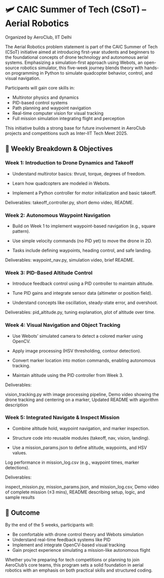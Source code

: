 # 🛩️ CAIC Summer of Tech (CSoT) – Aerial Robotics
Organized by AeroClub, IIT Delhi

The Aerial Robotics problem statement is part of the CAIC Summer of Tech (CSoT) initiative aimed at introducing first-year students and beginners to the foundational concepts of drone technology and autonomous aerial systems. Emphasizing a simulation-first approach using Webots, an open-source robotics simulator, this five-week journey blends theory with hands-on programming in Python to simulate quadcopter behavior, control, and visual navigation.

Participants will gain core skills in:

- Multirotor physics and dynamics
- PID-based control systems
- Path planning and waypoint navigation
- Real-time computer vision for visual tracking
- Full mission simulation integrating flight and perception

This initiative builds a strong base for future involvement in AeroClub projects and competitions such as Inter-IIT Tech Meet 2025.

## 📅 Weekly Breakdown & Objectives
### Week 1: Introduction to Drone Dynamics and Takeoff
- Understand multirotor basics: thrust, torque, degrees of freedom.

- Learn how quadcopters are modeled in Webots.

- Implement a Python controller for motor initialization and basic takeoff.

Deliverables: takeoff_controller.py, short demo video, README.

### Week 2: Autonomous Waypoint Navigation
- Build on Week 1 to implement waypoint-based navigation (e.g., square pattern).

- Use simple velocity commands (no PID yet) to move the drone in 2D.

- Tasks include defining waypoints, heading control, and safe landing.

Deliverables: waypoint_nav.py, simulation video, brief README.

### Week 3: PID-Based Altitude Control
- Introduce feedback control using a PID controller to maintain altitude.

- Tune PID gains and integrate sensor data (altimeter or position field).

- Understand concepts like oscillation, steady-state error, and overshoot.

Deliverables: pid_altitude.py, tuning explanation, plot of altitude over time.

### Week 4: Visual Navigation and Object Tracking
- Use Webots’ simulated camera to detect a colored marker using OpenCV.

- Apply image processing (HSV thresholding, contour detection).

- Convert marker location into motion commands, enabling autonomous tracking.

- Maintain altitude using the PID controller from Week 3.

Deliverables:

vision_tracking.py with image processing pipeline, 
Demo video showing the drone tracking and centering on a marker, 
Updated README with algorithm description

### Week 5: Integrated Navigate & Inspect Mission
- Combine altitude hold, waypoint navigation, and marker inspection.

- Structure code into reusable modules (takeoff, nav, vision, landing).

- Use a mission_params.json to define altitude, waypoints, and HSV values.

Log performance in mission_log.csv (e.g., waypoint times, marker detections).

Deliverables:

inspect_mission.py, mission_params.json, and mission_log.csv, 
Demo video of complete mission (≤3 mins), 
README describing setup, logic, and sample results

## 🎯 Outcome
By the end of the 5 weeks, participants will:

- Be comfortable with drone control theory and Webots simulation
- Understand real-time feedback systems like PID
- Implement and integrate OpenCV-based visual tracking
- Gain project experience simulating a mission-like autonomous flight

Whether you’re preparing for tech competitions or planning to join AeroClub’s core teams, this program sets a solid foundation in aerial robotics with an emphasis on both practical skills and structured coding.
